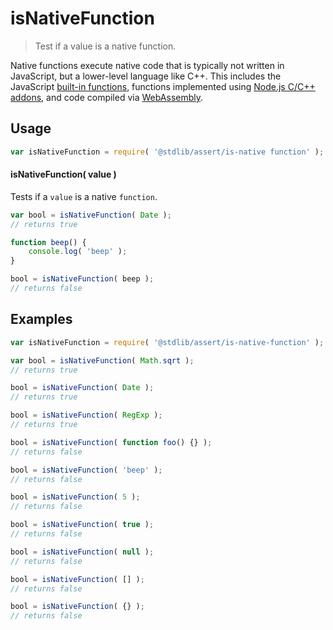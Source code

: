 # isNativeFunction

> Test if a value is a native function.


<section class="intro">

Native functions execute native code that is typically not written in JavaScript, but a lower-level language like C++. This includes the JavaScript [built-in functions][builtins], functions implemented using [Node.js C/C++ addons][node-addons], and code compiled via [WebAssembly][web-assembly].

</section>

<!-- /.intro -->


<section class="usage">

## Usage

``` javascript
var isNativeFunction = require( '@stdlib/assert/is-native function' );
```

#### isNativeFunction( value )

Tests if a `value` is a native `function`.

``` javascript
var bool = isNativeFunction( Date );
// returns true

function beep() {
    console.log( 'beep' );
}

bool = isNativeFunction( beep );
// returns false
```

</section>

<!-- /.usage -->


<section class="examples">

## Examples

``` javascript
var isNativeFunction = require( '@stdlib/assert/is-native-function' );

var bool = isNativeFunction( Math.sqrt );
// returns true

bool = isNativeFunction( Date );
// returns true

bool = isNativeFunction( RegExp );
// returns true

bool = isNativeFunction( function foo() {} );
// returns false

bool = isNativeFunction( 'beep' );
// returns false

bool = isNativeFunction( 5 );
// returns false

bool = isNativeFunction( true );
// returns false

bool = isNativeFunction( null );
// returns false

bool = isNativeFunction( [] );
// returns false

bool = isNativeFunction( {} );
// returns false
```

</section>

<!-- /.examples -->


<section class="links">

[builtins]: https://developer.mozilla.org/en-US/docs/Web/JavaScript/Reference/Global_Objects
[node-addons]: https://nodejs.org/api/addons.html
[web-assembly]: http://webassembly.org/

</section>

<!-- /.links -->
